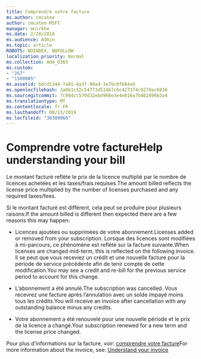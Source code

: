 ```yaml
---
title: Comprendre votre facture
ms.author: cmcatee
author: cmcatee-MSFT
manager: mnirkhe
ms.date: 2/20/2018
ms.audience: Admin
ms.topic: article
ROBOTS: NOINDEX, NOFOLLOW
localization_priority: Normal
ms.collection: Adm_O365
ms.custom:
- "267"
- "1500005"
ms.assetid: bdcd1344-7a01-4a3f-90ad-3e7bc0f684a9
ms.openlocfilehash: 3a0b1c52c54773d51467c6c427374c9270ac6938
ms.sourcegitcommit: 7c90dcc570d32ebd968e3e4e816a7b482890b3a4
ms.translationtype: MT
ms.contentlocale: fr-FR
ms.lasthandoff: 08/13/2019
ms.locfileid: "36389066"
---
```

# <a name="help-understanding-your-bill"></a><span data-ttu-id="a76ed-102">Comprendre votre facture</span><span class="sxs-lookup"><span data-stu-id="a76ed-102">Help understanding your bill</span></span>

<span data-ttu-id="a76ed-103">Le montant facturé reflète le prix de la licence multiplié par le nombre de licences achetées et les taxes/frais requises.</span><span class="sxs-lookup"><span data-stu-id="a76ed-103">The amount billed reflects the license price multiplied by the number of licenses purchased and any required taxes/fees.</span></span>
  
<span data-ttu-id="a76ed-104">Si le montant facturé est différent, cela peut se produire pour plusieurs raisons:</span><span class="sxs-lookup"><span data-stu-id="a76ed-104">If the amount billed is different then expected there are a few reasons this may happen:</span></span>
  
- <span data-ttu-id="a76ed-105">Licences ajoutées ou supprimées de votre abonnement.</span><span class="sxs-lookup"><span data-stu-id="a76ed-105">Licenses added or removed from your subscription.</span></span> <span data-ttu-id="a76ed-106">Lorsque des licences sont modifiées à mi-parcours, ce phénomène est reflété sur la facture suivante.</span><span class="sxs-lookup"><span data-stu-id="a76ed-106">When licenses are changed mid-term, this is reflected on the following invoice.</span></span> <span data-ttu-id="a76ed-107">Il se peut que vous receviez un crédit et une nouvelle facture pour la période de service précédente afin de tenir compte de cette modification.</span><span class="sxs-lookup"><span data-stu-id="a76ed-107">You may see a credit and re-bill for the previous service period to account for this change.</span></span>

- <span data-ttu-id="a76ed-108">L’abonnement a été annulé.</span><span class="sxs-lookup"><span data-stu-id="a76ed-108">The subscription was cancelled.</span></span> <span data-ttu-id="a76ed-109">Vous recevrez une facture après l’annulation avec un solde impayé moins tous les crédits.</span><span class="sxs-lookup"><span data-stu-id="a76ed-109">You will receive an invoice after cancellation with any outstanding balance minus any credits.</span></span>

- <span data-ttu-id="a76ed-110">Votre abonnement a été renouvelé pour une nouvelle période et le prix de la licence a changé.</span><span class="sxs-lookup"><span data-stu-id="a76ed-110">Your subscription renewed for a new term and the license price changed.</span></span>

<span data-ttu-id="a76ed-111">Pour plus d’informations sur la facture, voir: [comprendre votre facture](https://docs.microsoft.com/en-us/office365/admin/subscriptions-and-billing/understand-your-invoice)</span><span class="sxs-lookup"><span data-stu-id="a76ed-111">For more information about the invoice, see: [Understand your invoice](https://docs.microsoft.com/en-us/office365/admin/subscriptions-and-billing/understand-your-invoice)</span></span>